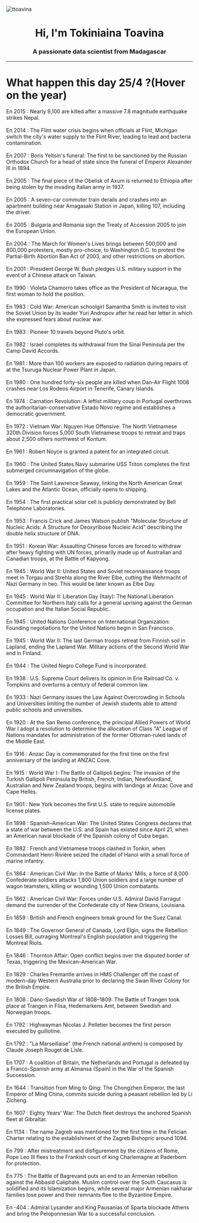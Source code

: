 
<p align="left"> <img src="https://komarev.com/ghpvc/?username=ttoavina&label=Profile%20views&color=0e75b6&style=flat" alt="ttoavina" /> </p>
<h1 align="center">Hi, I'm Tokiniaina Toavina</h1>
<h3 align="center">A passionate data scientist from Madagascar</h3>
    
<hr/>
<h1> What happen this day 25/4 ?(Hover on the year)</h1>

En 2015 : Nearly 9,100 are killed after a massive 7.8 magnitude earthquake strikes Nepal.
<br/><br/>
En 2014 : The Flint water crisis begins when officials at Flint, Michigan switch the city's water supply to the Flint River, leading to lead and bacteria contamination.
<br/><br/>
En 2007 : Boris Yeltsin's funeral: The first to be sanctioned by the Russian Orthodox Church for a head of state since the funeral of Emperor Alexander III in 1894.
<br/><br/>
En 2005 : The final piece of the Obelisk of Axum is returned to Ethiopia after being stolen by the invading Italian army in 1937.
<br/><br/>
En 2005 : A seven-car commuter train derails and crashes into an apartment building near Amagasaki Station in Japan, killing 107, including the driver.
<br/><br/>
En 2005 : Bulgaria and Romania sign the Treaty of Accession 2005 to join the European Union.
<br/><br/>
En 2004 : The March for Women's Lives brings between 500,000 and 800,000 protesters, mostly pro-choice, to Washington D.C. to protest the Partial-Birth Abortion Ban Act of 2003, and other restrictions on abortion.
<br/><br/>
En 2001 : President George W. Bush pledges U.S. military support in the event of a Chinese attack on Taiwan.
<br/><br/>
En 1990 : Violeta Chamorro takes office as the President of Nicaragua, the first woman to hold the position.
<br/><br/>
En 1983 : Cold War: American schoolgirl Samantha Smith is invited to visit the Soviet Union by its leader Yuri Andropov after he read her letter in which she expressed fears about nuclear war.
<br/><br/>
En 1983 : Pioneer 10 travels beyond Pluto's orbit.
<br/><br/>
En 1982 : Israel completes its withdrawal from the Sinai Peninsula per the Camp David Accords.
<br/><br/>
En 1981 : More than 100 workers are exposed to radiation during repairs of at the Tsuruga Nuclear Power Plant in Japan.
<br/><br/>
En 1980 : One hundred forty-six people are killed when Dan-Air Flight 1008 crashes near Los Rodeos Airport in Tenerife, Canary Islands.
<br/><br/>
En 1974 : Carnation Revolution: A leftist military coup in Portugal overthrows the authoritarian-conservative Estado Novo regime and establishes a democratic government.
<br/><br/>
En 1972 : Vietnam War: Nguyen Hue Offensive: The North Vietnamese 320th Division forces 5,000 South Vietnamese troops to retreat and traps about 2,500 others northwest of Kontum.
<br/><br/>
En 1961 : Robert Noyce is granted a patent for an integrated circuit.
<br/><br/>
En 1960 : The United States Navy submarine USS Triton completes the first submerged circumnavigation of the globe.
<br/><br/>
En 1959 : The Saint Lawrence Seaway, linking the North American Great Lakes and the Atlantic Ocean, officially opens to shipping.
<br/><br/>
En 1954 : The first practical solar cell is publicly demonstrated by Bell Telephone Laboratories.
<br/><br/>
En 1953 : Francis Crick and James Watson publish "Molecular Structure of Nucleic Acids: A Structure for Deoxyribose Nucleic Acid" describing the double helix structure of DNA.
<br/><br/>
En 1951 : Korean War: Assaulting Chinese forces are forced to withdraw after heavy fighting with UN forces, primarily made up of Australian and Canadian troops, at the Battle of Kapyong.
<br/><br/>
En 1945 : World War II: United States and Soviet reconnaissance troops meet in Torgau and Strehla along the River Elbe, cutting the Wehrmacht of Nazi Germany in two. This would be later known as Elbe Day.
<br/><br/>
En 1945 : World War II: Liberation Day (Italy): The National Liberation Committee for Northern Italy calls for a general uprising against the German occupation and the Italian Social Republic.
<br/><br/>
En 1945 : United Nations Conference on International Organization: Founding negotiations for the United Nations begin in San Francisco.
<br/><br/>
En 1945 : World War II: The last German troops retreat from Finnish soil in Lapland, ending the Lapland War. Military actions of the Second World War end in Finland.
<br/><br/>
En 1944 : The United Negro College Fund is incorporated.
<br/><br/>
En 1938 : U.S. Supreme Court delivers its opinion in Erie Railroad Co. v. Tompkins and overturns a century of federal common law.
<br/><br/>
En 1933 : Nazi Germany issues the Law Against Overcrowding in Schools and Universities limiting the number of Jewish students able to attend public schools and universities.
<br/><br/>
En 1920 : At the San Remo conference, the principal Allied Powers of World War I adopt a resolution to determine the allocation of Class "A" League of Nations mandates for administration of the former Ottoman-ruled lands of the Middle East.
<br/><br/>
En 1916 : Anzac Day is commemorated for the first time on the first anniversary of the landing at ANZAC Cove.
<br/><br/>
En 1915 : World War I: The Battle of Gallipoli begins: The invasion of the Turkish Gallipoli Peninsula by British, French, Indian, Newfoundland, Australian and New Zealand troops, begins with landings at Anzac Cove and Cape Helles.
<br/><br/>
En 1901 : New York becomes the first U.S. state to require automobile license plates.
<br/><br/>
En 1898 : Spanish–American War: The United States Congress declares that a state of war between the U.S. and Spain has existed since April 21, when an American naval blockade of the Spanish colony of Cuba began.
<br/><br/>
En 1882 : French and Vietnamese troops clashed in Tonkin, when Commandant Henri Rivière seized the citadel of Hanoi with a small force of marine infantry.
<br/><br/>
En 1864 : American Civil War: In the Battle of Marks' Mills, a force of 8,000 Confederate soldiers attacks 1,800 Union soldiers and a large number of wagon teamsters, killing or wounding 1,500 Union combatants.
<br/><br/>
En 1862 : American Civil War: Forces under U.S. Admiral David Farragut demand the surrender of the Confederate city of New Orleans, Louisiana.
<br/><br/>
En 1859 : British and French engineers break ground for the Suez Canal.
<br/><br/>
En 1849 : The Governor General of Canada, Lord Elgin, signs the Rebellion Losses Bill, outraging Montreal's English population and triggering the Montreal Riots.
<br/><br/>
En 1846 : Thornton Affair: Open conflict begins over the disputed border of Texas, triggering the Mexican–American War.
<br/><br/>
En 1829 : Charles Fremantle arrives in HMS Challenger off the coast of modern-day Western Australia prior to declaring the Swan River Colony for the British Empire.
<br/><br/>
En 1808 : Dano-Swedish War of 1808–1809: The Battle of Trangen took place at Trangen in Flisa, Hedemarkens Amt, between Swedish and Norwegian troops.
<br/><br/>
En 1792 : Highwayman Nicolas J. Pelletier becomes the first person executed by guillotine.
<br/><br/>
En 1792 : "La Marseillaise" (the French national anthem) is composed by Claude Joseph Rouget de Lisle.
<br/><br/>
En 1707 : A coalition of Britain, the Netherlands and Portugal is defeated by a Franco-Spanish army at Almansa (Spain) in the War of the Spanish Succession.
<br/><br/>
En 1644 : Transition from Ming to Qing: The Chongzhen Emperor, the last Emperor of Ming China, commits suicide during a peasant rebellion led by Li Zicheng.
<br/><br/>
En 1607 : Eighty Years' War: The Dutch fleet destroys the anchored Spanish fleet at Gibraltar.
<br/><br/>
En 1134 : The name Zagreb was mentioned for the first time in the Felician Charter relating to the establishment of the Zagreb Bishopric around 1094.
<br/><br/>
En 799 : After mistreatment and disfigurement by the citizens of Rome, Pope Leo III flees to the Frankish court of king Charlemagne at Paderborn for protection.
<br/><br/>
En 775 : The Battle of Bagrevand puts an end to an Armenian rebellion against the Abbasid Caliphate. Muslim control over the South Caucasus is solidified and its Islamization begins, while several major Armenian nakharar families lose power and their remnants flee to the Byzantine Empire.
<br/><br/>
En -404 : Admiral Lysander and King Pausanias of Sparta blockade Athens and bring the Peloponnesian War to a successful conclusion.
<br/><br/>
